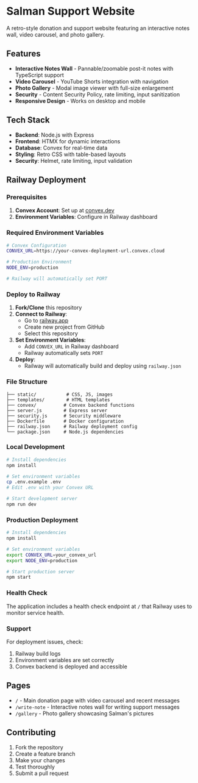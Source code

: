 # Salman Support Website

A retro-style donation and support website featuring an interactive notes wall, video carousel, and photo gallery.

## Features

- **Interactive Notes Wall** - Pannable/zoomable post-it notes with TypeScript support
- **Video Carousel** - YouTube Shorts integration with navigation
- **Photo Gallery** - Modal image viewer with full-size enlargement
- **Security** - Content Security Policy, rate limiting, input sanitization
- **Responsive Design** - Works on desktop and mobile

## Tech Stack

- **Backend**: Node.js with Express
- **Frontend**: HTMX for dynamic interactions
- **Database**: Convex for real-time data
- **Styling**: Retro CSS with table-based layouts
- **Security**: Helmet, rate limiting, input validation

## Railway Deployment

### Prerequisites

1. **Convex Account**: Set up at [convex.dev](https://convex.dev)
2. **Environment Variables**: Configure in Railway dashboard

### Required Environment Variables

```bash
# Convex Configuration
CONVEX_URL=https://your-convex-deployment-url.convex.cloud

# Production Environment
NODE_ENV=production

# Railway will automatically set PORT
```

### Deploy to Railway

1. **Fork/Clone** this repository
2. **Connect to Railway**:
   - Go to [railway.app](https://railway.app)
   - Create new project from GitHub
   - Select this repository
3. **Set Environment Variables**:
   - Add `CONVEX_URL` in Railway dashboard
   - Railway automatically sets `PORT`
4. **Deploy**:
   - Railway will automatically build and deploy using `railway.json`

### File Structure

```
├── static/           # CSS, JS, images
├── templates/        # HTML templates
├── convex/          # Convex backend functions
├── server.js        # Express server
├── security.js      # Security middleware
├── Dockerfile       # Docker configuration
├── railway.json     # Railway deployment config
└── package.json     # Node.js dependencies
```

### Local Development

```bash
# Install dependencies
npm install

# Set environment variables
cp .env.example .env
# Edit .env with your Convex URL

# Start development server
npm run dev
```

### Production Deployment

```bash
# Install dependencies
npm install

# Set environment variables
export CONVEX_URL=your_convex_url
export NODE_ENV=production

# Start production server
npm start
```

### Health Check

The application includes a health check endpoint at `/` that Railway uses to monitor service health.

### Support

For deployment issues, check:
1. Railway build logs
2. Environment variables are set correctly
3. Convex backend is deployed and accessible

## Pages

- `/` - Main donation page with video carousel and recent messages
- `/write-note` - Interactive notes wall for writing support messages
- `/gallery` - Photo gallery showcasing Salman's pictures

## Contributing

1. Fork the repository
2. Create a feature branch
3. Make your changes
4. Test thoroughly
5. Submit a pull request

